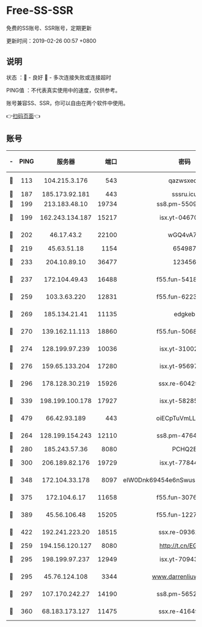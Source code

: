 # Free-SS-SSR

免费的SS账号、SSR账号，定期更新

更新时间：2019-02-26 00:57 +0800

## 说明

状态     ：🙂 - 良好 🙁 - 多次连接失败或连接超时

PING值   ：不代表真实使用中的速度，仅供参考。

账号兼容SS、SSR，你可以自由在两个软件中使用。

👉[扫码页面](https://liesauer.github.io/free-ss-ssr.github.io/)👈

## 账号

|-|PING|服务器|端口|密码|加密方式|区域|
|:----:|:----:|:-----:|-----:|:----:|:----:|:----:|
|🙂|113|104.215.3.176|543|qazwsxedc|aes-256-gcm|JP|
|🙂|187|185.173.92.181|443|sssru.icu|rc4-md5|RU|
|🙂|199|213.183.48.10|19734|ss8.pm-55096385|rc4-md5|RU|
|🙂|199|162.243.134.187|15217|isx.yt-04670550|aes-256-cfb|US|
|🙂|202|46.17.43.2|22100|wGQ4vA7D|aes-256-gcm|RU|
|🙂|219|45.63.51.18|1154|654987|chacha20|US|
|🙂|233|204.10.89.10|36477|123456|aes-256-cfb|US|
|🙂|237|172.104.49.43|16488|f55.fun-54186310|aes-256-cfb|SG|
|🙂|259|103.3.63.220|12831|f55.fun-62237207|aes-256-cfb|SG|
|🙂|269|185.134.21.41|11135|edgkeb|aes-256-cfb|GB|
|🙂|270|139.162.11.113|18860|f55.fun-50686264|aes-256-cfb|SG|
|🙂|274|128.199.97.239|10036|isx.yt-31002701|aes-256-cfb|SG|
|🙂|276|159.65.133.204|17280|isx.yt-95697435|aes-256-cfb|SG|
|🙂|296|178.128.30.219|15926|ssx.re-60429787|aes-256-cfb|SG|
|🙂|339|198.199.100.178|17927|isx.yt-58285902|aes-256-cfb|US|
|🙂|479|66.42.93.189|443|oiECpTuVmLLxk4Ts|aes-256-cfb|US|
|🙂|264|128.199.154.243|12110|ss8.pm-47641220|aes-256-cfb|SG|
|🙂|280|185.243.57.36|8080|PCHQ2E|rc4-md5|US|
|🙂|300|206.189.82.176|19729|isx.yt-77844520|aes-256-cfb|SG|
|🙂|348|172.104.33.178|8097|eIW0Dnk69454e6nSwuspv9DmS201tQ0D|aes-256-cfb|SG|
|🙂|375|172.104.6.17|11658|f55.fun-30764636|aes-256-cfb|US|
|🙂|389|45.56.106.48|15205|f55.fun-12278228|aes-256-cfb|US|
|🙂|422|192.241.223.20|18515|ssx.re-09362839|aes-256-cfb|US|
|🙁|259|194.156.120.127|8080|http://t.cn/EGJIyrl|rc4-md5|RU|
|🙁|295|198.199.97.237|12949|isx.yt-70943099|aes-256-cfb|US|
|🙁|295|45.76.124.108|3344|www.darrenliuwei.com|aes-256-cfb|AU|
|🙁|297|107.170.242.27|14190|ss8.pm-56526890|aes-256-cfb|US|
|🙁|360|68.183.173.127|11475|ssx.re-41649202|aes-256-cfb|US|
